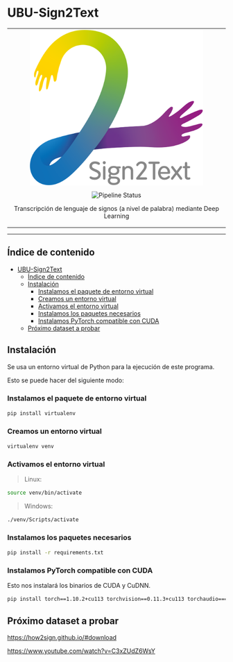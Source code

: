 # UBU-Sign2Text

<table align="center"><tr><td align="center" width="9999">

<img align="center" src="./docs/assets/logo/logo.svg" alt="logo" width="400" />

<br />

![Pipeline Status](https://gitlab.com/HP-SCDS/Observatorio/2021-2022/sign2text/ubu-sign2text/badges/main/pipeline.svg)

Transcripción de lenguaje de signos (a nivel de palabra) mediante Deep Learning
</td></tr></table>

---

## Índice de contenido

- [UBU-Sign2Text](#ubu-sign2text)
  - [Índice de contenido](#índice-de-contenido)
  - [Instalación](#instalación)
    - [Instalamos el paquete de entorno virtual](#instalamos-el-paquete-de-entorno-virtual)
    - [Creamos un entorno virtual](#creamos-un-entorno-virtual)
    - [Activamos el entorno virtual](#activamos-el-entorno-virtual)
    - [Instalamos los paquetes necesarios](#instalamos-los-paquetes-necesarios)
    - [Instalamos PyTorch compatible con CUDA](#instalamos-pytorch-compatible-con-cuda)
  - [Próximo dataset a probar](#próximo-dataset-a-probar)

## Instalación

Se usa un entorno virtual de Python para la ejecución de este programa.

Esto se puede hacer del siguiente modo:

### Instalamos el paquete de entorno virtual

```bash
pip install virtualenv
```

### Creamos un entorno virtual

```bash
virtualenv venv
```

### Activamos el entorno virtual

> Linux:

```bash
source venv/bin/activate
```

> Windows:

```bash
./venv/Scripts/activate
```

### Instalamos los paquetes necesarios

```bash
pip install -r requirements.txt
```

### Instalamos PyTorch compatible con CUDA

Esto nos instalará los binarios de CUDA y CuDNN.

```bash
pip install torch==1.10.2+cu113 torchvision==0.11.3+cu113 torchaudio===0.10.2+cu113 -f https://download.pytorch.org/whl/cu113/torch_stable.html
```

## Próximo dataset a probar

<https://how2sign.github.io/#download>

<https://www.youtube.com/watch?v=C3xZUdZ6WsY>
